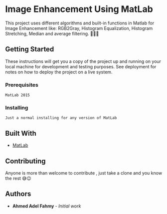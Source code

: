 # Image Enhancement Using MatLab

This project uses different algorithms and built-in functions in Matlab for Image Enhancement like: RGB2Gray, Histogram Equalization, Histogram Stretching, Median and average filtering. 🚀👩‍🚀

## Getting Started

These instructions will get you a copy of the project up and running on your local machine for development and testing purposes. See deployment for notes on how to deploy the project on a live system.

### Prerequisites

```
MatLab 2015
```

### Installing

```
Just a normal installing for any version of MatLab
```

## Built With

* [MatLab](https://www.mathworks.com/products/matlab.html) 

## Contributing

Anyone is more than welcome to contribute , just take a clone and you know the rest 😅😉

## Authors

* **Ahmed Adel Fahmy** - *Initial work* 



